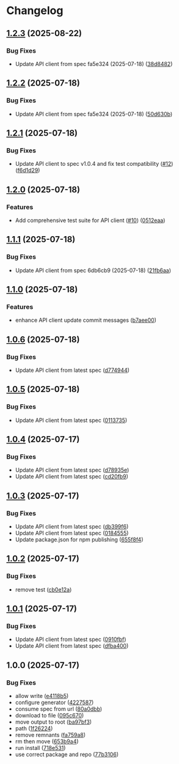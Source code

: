 # Changelog

## [1.2.3](https://github.com/cedricziel/aha-js/compare/v1.2.2...v1.2.3) (2025-08-22)


### Bug Fixes

* Update API client from spec fa5e324 (2025-07-18) ([38d8482](https://github.com/cedricziel/aha-js/commit/38d848262f5f6859124bf051ddf0c56fd2f73406))

## [1.2.2](https://github.com/cedricziel/aha-js/compare/v1.2.1...v1.2.2) (2025-07-18)


### Bug Fixes

* Update API client from spec fa5e324 (2025-07-18) ([50d630b](https://github.com/cedricziel/aha-js/commit/50d630b8539eb0f97bb93277de02a59b013b2ae6))

## [1.2.1](https://github.com/cedricziel/aha-js/compare/v1.2.0...v1.2.1) (2025-07-18)


### Bug Fixes

* Update API client to spec v1.0.4 and fix test compatibility ([#12](https://github.com/cedricziel/aha-js/issues/12)) ([f6d1d29](https://github.com/cedricziel/aha-js/commit/f6d1d293f02394d087f5b31fb600a2fef54ac66f))

## [1.2.0](https://github.com/cedricziel/aha-js/compare/v1.1.1...v1.2.0) (2025-07-18)


### Features

* Add comprehensive test suite for API client ([#10](https://github.com/cedricziel/aha-js/issues/10)) ([0512eaa](https://github.com/cedricziel/aha-js/commit/0512eaa458a04012f75cbdc29b918040dac745af))

## [1.1.1](https://github.com/cedricziel/aha-js/compare/v1.1.0...v1.1.1) (2025-07-18)


### Bug Fixes

* Update API client from spec 6db6cb9 (2025-07-18) ([21fb6aa](https://github.com/cedricziel/aha-js/commit/21fb6aa80d52ac809433637b9c61c3d8e701032a))

## [1.1.0](https://github.com/cedricziel/aha-js/compare/v1.0.6...v1.1.0) (2025-07-18)


### Features

* enhance API client update commit messages ([b7aee00](https://github.com/cedricziel/aha-js/commit/b7aee002231393446bc53e41fa708f8e0056d1c8))

## [1.0.6](https://github.com/cedricziel/aha-js/compare/v1.0.5...v1.0.6) (2025-07-18)


### Bug Fixes

* Update API client from latest spec ([d774944](https://github.com/cedricziel/aha-js/commit/d774944b46dc6a5ec5c8ef163a73b1d6aa591c87))

## [1.0.5](https://github.com/cedricziel/aha-js/compare/v1.0.4...v1.0.5) (2025-07-18)


### Bug Fixes

* Update API client from latest spec ([0113735](https://github.com/cedricziel/aha-js/commit/01137356c5a11e774ffedc9813fc423568859491))

## [1.0.4](https://github.com/cedricziel/aha-js/compare/v1.0.3...v1.0.4) (2025-07-17)


### Bug Fixes

* Update API client from latest spec ([d78935e](https://github.com/cedricziel/aha-js/commit/d78935e67083b5d593fc253e9cb09d7518c3c424))
* Update API client from latest spec ([cd20fb9](https://github.com/cedricziel/aha-js/commit/cd20fb96322c99c110f1d5575e059c1cdc5d1c53))

## [1.0.3](https://github.com/cedricziel/aha-js/compare/v1.0.2...v1.0.3) (2025-07-17)


### Bug Fixes

* Update API client from latest spec ([db399f6](https://github.com/cedricziel/aha-js/commit/db399f6d2e27a352be5e864c50928b5e261f4c58))
* Update API client from latest spec ([0184555](https://github.com/cedricziel/aha-js/commit/01845557517245be1f1a541399fcee3ece469cef))
* Update package.json for npm publishing ([655f8f4](https://github.com/cedricziel/aha-js/commit/655f8f426ebd1edaa85136aef7f12e7917e958a4))

## [1.0.2](https://github.com/cedricziel/aha-js/compare/v1.0.1...v1.0.2) (2025-07-17)


### Bug Fixes

* remove test ([cb0e12a](https://github.com/cedricziel/aha-js/commit/cb0e12a70fc378e79b46511ea317cadd928f2a76))

## [1.0.1](https://github.com/cedricziel/aha-js/compare/v1.0.0...v1.0.1) (2025-07-17)


### Bug Fixes

* Update API client from latest spec ([0910fbf](https://github.com/cedricziel/aha-js/commit/0910fbf85f8e7c55c9b9dc83af7190c357f00481))
* Update API client from latest spec ([dfba400](https://github.com/cedricziel/aha-js/commit/dfba400098a987873ba19914705ca2390cc28da3))

## 1.0.0 (2025-07-17)


### Bug Fixes

* allow write ([e4118b5](https://github.com/cedricziel/aha-js/commit/e4118b5ad52e2e22ad71e4f54c1f912ede8b64c7))
* configure generator ([4227587](https://github.com/cedricziel/aha-js/commit/4227587febbd3b604fecaf46c4a40c1c19826bac))
* consume spec from url ([80a0dbb](https://github.com/cedricziel/aha-js/commit/80a0dbb468fc9d83f8cbf873f7f974400fbe9aeb))
* download to file ([095c670](https://github.com/cedricziel/aha-js/commit/095c6708c264c93160c25db77b2cfd4b2248e62d))
* move output to root ([ba97bf3](https://github.com/cedricziel/aha-js/commit/ba97bf3aa0e9bf1e6dfd63badbe5585c9ff007b9))
* path ([1f26224](https://github.com/cedricziel/aha-js/commit/1f26224a6687142b51fac5f814674a3817aac235))
* remove remnants ([fa759a8](https://github.com/cedricziel/aha-js/commit/fa759a8b0c5e14e3efbb37f90c862b7d15e49f2a))
* rm then move ([653b9a4](https://github.com/cedricziel/aha-js/commit/653b9a43a60915e63b774e97649d2640ff036b0c))
* run install ([718e531](https://github.com/cedricziel/aha-js/commit/718e531385fd65a6525ab127fe1abc76a4230374))
* use correct package and repo ([77b3106](https://github.com/cedricziel/aha-js/commit/77b31060d86c589899efdcf2148e5b6ee7f2ad59))
